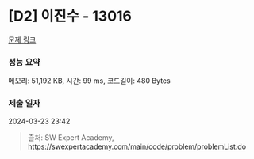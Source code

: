 # [D2] 이진수 - 13016 

[문제 링크](https://swexpertacademy.com/main/code/problem/problemDetail.do?contestProbId=AXwz50maAI4DFASZ) 

### 성능 요약

메모리: 51,192 KB, 시간: 99 ms, 코드길이: 480 Bytes

### 제출 일자

2024-03-23 23:42



> 출처: SW Expert Academy, https://swexpertacademy.com/main/code/problem/problemList.do